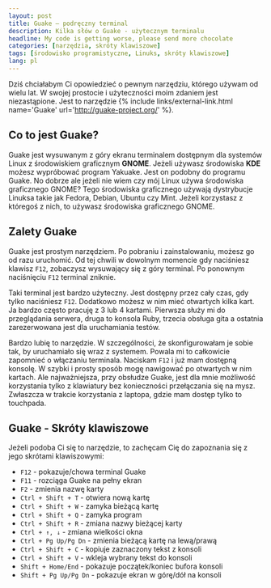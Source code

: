```yaml
---
layout: post
title: Guake – podręczny terminal
description: Kilka słów o Guake - użytecznym terminalu
headline: My code is getting worse, please send more chocolate
categories: [narzędzia, skróty klawiszowe]
tags: [środowisko programistyczne, Linuks, skróty klawiszowe]
lang: pl
---
```


Dziś chciałabym Ci opowiedzieć o pewnym narzędziu, którego używam od wielu lat. W swojej prostocie i użyteczności moim zdaniem jest niezastąpione. Jest to narzędzie {% include links/external-link.html name='Guake' url='http://guake-project.org/' %}.

## Co to jest Guake?

Guake jest wysuwanym z góry ekranu terminalem dostępnym dla systemów Linux z środowiskiem graficznym **GNOME**. Jeżeli używasz środowiska **KDE** możesz wypróbować program Yakuake. Jest on podobny do programu Guake. No dobrze ale jeżeli nie wiem czy mój Linux używa środowiska graficznego GNOME? Tego środowiska graficznego używają dystrybucje Linuksa takie jak Fedora, Debian, Ubuntu czy Mint. Jeżeli korzystasz z któregoś z nich, to używasz środowiska graficznego GNOME.

## Zalety Guake

Guake jest prostym narzędziem. Po pobraniu i zainstalowaniu, możesz go od razu uruchomić. Od tej chwili w dowolnym momencie gdy naciśniesz klawisz `F12`, zobaczysz wysuwający się z góry terminal. Po ponownym naciśnięciu `F12` terminal zniknie.

Taki terminal jest bardzo użyteczny. Jest dostępny przez cały czas, gdy tylko naciśniesz `F12`. Dodatkowo możesz w nim mieć otwartych kilka kart. Ja bardzo często pracuję z 3 lub 4 kartami. Pierwsza służy mi do przeglądania serwera, druga to konsola Ruby, trzecia obsługa gita a ostatnia zarezerwowana jest dla uruchamiania testów.

Bardzo lubię to narzędzie. W szczególności, że skonfigurowałam je sobie tak, by uruchamiało się wraz z systemem. Powala mi to całkowicie zapomnieć o włączaniu terminala. Naciskam `F12` i już mam dostępną konsolę. W szybki i prosty sposób mogę nawigować po otwartych w nim kartach. Ale najważniejsza, przy obsłudze Guake, jest dla mnie możliwość korzystania tylko z klawiatury bez konieczności przełączania się na mysz. Zwłaszcza w trakcie korzystania z laptopa, gdzie mam dostęp tylko to touchpada.

## Guake - Skróty klawiszowe

Jeżeli podoba Ci się to narzędzie, to zachęcam Cię do zapoznania się z jego skrótami klawiszowymi:

- `F12` - pokazuje/chowa terminal Guake
- `F11` - rozciąga Guake na pełny ekran
- `F2` - zmienia nazwę karty
- `Ctrl + Shift + T` - otwiera nową kartę
- `Ctrl + Shift + W` - zamyka bieżącą kartę
- `Ctrl + Shift + Q` - zamyka program
- `Ctrl + Shift + R` - zmiana nazwy bieżącej karty
- `Ctrl + ↑, ↓` - zmiana wielkości okna
- `Ctrl + Pg Up/Pg Dn` - zmienia bieżącą kartę na lewą/prawą
- `Ctrl + Shift + C` - kopiuje zaznaczony tekst z konsoli
- `Ctrl + Shift + V` - wkleja wybrany tekst do konsoli
- `Shift + Home/End` - pokazuje początek/koniec bufora konsoli
- `Shift + Pg Up/Pg Dn` - pokazuje ekran w górę/dół na konsoli
